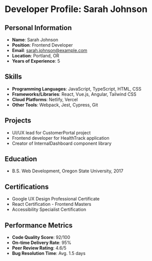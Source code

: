 # Developer Profile: Sarah Johnson

## Personal Information
- **Name**: Sarah Johnson
- **Position**: Frontend Developer
- **Email**: sarah.johnson@example.com
- **Location**: Portland, OR
- **Years of Experience**: 5

## Skills
- **Programming Languages**: JavaScript, TypeScript, HTML, CSS
- **Frameworks/Libraries**: React, Vue.js, Angular, Tailwind CSS
- **Cloud Platforms**: Netlify, Vercel
- **Other Tools**: Webpack, Jest, Cypress, Git

## Projects
- UI/UX lead for CustomerPortal project
- Frontend developer for HealthTrack application
- Creator of InternalDashboard component library

## Education
- B.S. Web Development, Oregon State University, 2017

## Certifications
- Google UX Design Professional Certificate
- React Certification - Frontend Masters
- Accessibility Specialist Certification

## Performance Metrics
- **Code Quality Score**: 92/100
- **On-time Delivery Rate**: 95%
- **Peer Review Rating**: 4.6/5
- **Bug Resolution Time**: Avg. 1.5 days
